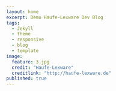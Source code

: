```yaml
---
layout: home
excerpt: Demo Haufe-Lexware Dev Blog
tags: 
  - Jekyll
  - theme
  - responsive
  - blog
  - template
image: 
  feature: 3.jpg
  credit: "Haufe-Lexware"
  creditlink: "http://haufe-lexware.de"
published: true
---
```


